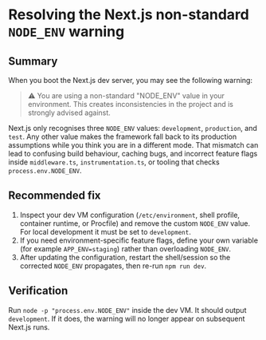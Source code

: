 # Resolving the Next.js non-standard `NODE_ENV` warning

## Summary
When you boot the Next.js dev server, you may see the following warning:

> ⚠ You are using a non-standard "NODE_ENV" value in your environment. This creates inconsistencies in the project and is strongly advised against.

Next.js only recognises three `NODE_ENV` values: `development`, `production`, and `test`. Any other value makes the framework fall back to its production assumptions while you think you are in a different mode. That mismatch can lead to confusing build behaviour, caching bugs, and incorrect feature flags inside `middleware.ts`, `instrumentation.ts`, or tooling that checks `process.env.NODE_ENV`.

## Recommended fix
1. Inspect your dev VM configuration (`/etc/environment`, shell profile, container runtime, or Procfile) and remove the custom `NODE_ENV` value. For local development it must be set to `development`.
2. If you need environment-specific feature flags, define your own variable (for example `APP_ENV=staging`) rather than overloading `NODE_ENV`.
3. After updating the configuration, restart the shell/session so the corrected `NODE_ENV` propagates, then re-run `npm run dev`.

## Verification
Run `node -p "process.env.NODE_ENV"` inside the dev VM. It should output `development`. If it does, the warning will no longer appear on subsequent Next.js runs.
